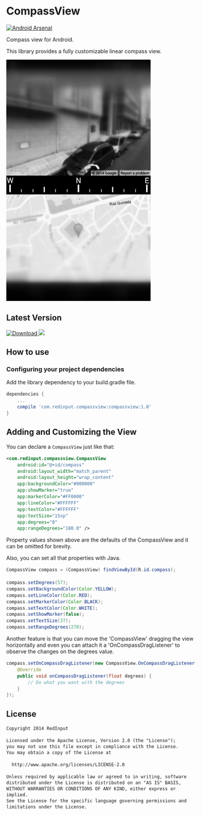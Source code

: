 CompassView
===========

[![Android Arsenal](https://img.shields.io/badge/Android%20Arsenal-CompassView-brightgreen.svg?style=flat)](https://android-arsenal.com/details/1/1063)

Compass view for Android.

This library provides a fully customizable linear compass view.

![image](screenshot1.jpg)

## Latest Version

[ ![Download](https://api.bintray.com/packages/kix2902/maven/compassview/images/download.svg) ](https://bintray.com/kix2902/maven/compassview/_latestVersion) ![](https://img.shields.io/badge/platform-android-green.svg)

## How to use

### Configuring your project dependencies

Add the library dependency to your build.gradle file.

```groovy
dependencies {
    ...
    compile 'com.redinput.compassview:compassview:1.0'
}
```

## Adding and Customizing the View

You can declare a `CompassView` just like that:

```XML
<com.redinput.compassview.CompassView
    android:id="@+id/compass"
    android:layout_width="match_parent"
    android:layout_height="wrap_content"
    app:backgroundColor="#000000"
    app:showMarker="true"
    app:markerColor="#FF0000"
    app:lineColor="#FFFFFF"
    app:textColor="#FFFFFF"
    app:textSize="15sp"
    app:degrees="0"
    app:rangeDegrees="180.0" />
```

Property values shown above are the defaults of the CompassView and it can be omitted for brevity.

Also, you can set all that properties with Java.

```JAVA
CompassView compass = (CompassView) findViewById(R.id.compass);

compass.setDegrees(57);
compass.setBackgroundColor(Color.YELLOW);
compass.setLineColor(Color.RED);
compass.setMarkerColor(Color.BLACK);
compass.setTextColor(Color.WHITE);
compass.setShowMarker(false);
compass.setTextSize(37);
compass.setRangeDegrees(270);
```

Another feature is that you can move the 'CompassView' dragging the view horizontally and even you can attach it a 'OnCompassDragListener' to observe the changes on the degrees value.

```JAVA
compass.setOnCompassDragListener(new CompassView.OnCompassDragListener() {
	@Override
	public void onCompassDragListener(float degrees) {
		// Do what you want with the degrees
	}
});
```


License
-------
    Copyright 2014 RedInput

    Licensed under the Apache License, Version 2.0 (the "License");
    you may not use this file except in compliance with the License.
    You may obtain a copy of the License at

      http://www.apache.org/licenses/LICENSE-2.0

    Unless required by applicable law or agreed to in writing, software
    distributed under the License is distributed on an "AS IS" BASIS,
    WITHOUT WARRANTIES OR CONDITIONS OF ANY KIND, either express or implied.
    See the License for the specific language governing permissions and
    limitations under the License.